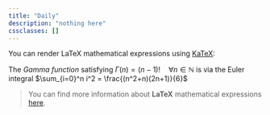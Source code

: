 ```yaml
---
title: "Daily"
description: "nothing here"
cssclasses: []
---
```


You can render LaTeX mathematical expressions using [KaTeX](https://khan.github.io/KaTeX/):

The *Gamma function* satisfying $\Gamma(n) = (n-1)!\quad\forall n\in\mathbb N$ is via the Euler integral
$\sum_{i=0}^n i^2 = \frac{(n^2+n)(2n+1)}{6}$

> You can find more information about **LaTeX** mathematical expressions [here](http://meta.math.stackexchange.com/questions/5020/mathjax-basic-tutorial-and-quick-reference).

